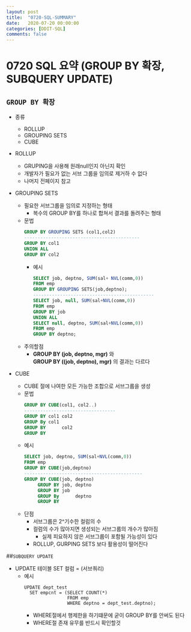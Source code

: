 ```yaml
---
layout: post
title:  "0720-SQL-SUMMARY"
date:   2020-07-20 00:00:00
categories: [DDIT-SQL]
comments: false
---
```


# 0720 SQL 요약 (GROUP BY 확장, SUBQUERY UPDATE) 

## `GROUP BY 확장`
- 종류
    - ROLLUP
    - GROUPING SETS
    - CUBE
- ROLLUP
    - GRUPING을 사용해 원래null인지 아닌지 확인
    - 개발자가 필요가 없는 서브 그룹을 임의로 제거하 수 없다
    - 나머지 전페이지 참고
- GROUPING SETS 
    - 필요한 서브그룹을 임의로 지정하는 형태
        - 복수의 GROUP BY를 하나로 합쳐서 결과를 돌려주는 형태
    - 문법
        ```sql
        GROUP BY GROUPING SETS (col1,col2)
        -------------------------------------------
        GROUP BY col1
        UNION ALL
        GROUP BY col2
        ```    
        - 예시
            ```sql
            SELECT job, deptno, SUM(sal+ NVL(comm,0))
            FROM emp
            GROUP BY GROUPING SETS(job,deptno);
            ---------------------------------------------
            SELECT job, null, SUM(sal+NVL(comm,0))
            FROM emp
            GROUP BY job
            UNION ALL
            SELECT null, deptno, SUM(sal+NVL(comm,0))
            FROM emp
            GROUP BY deptno;
            ```
    - 주의할점
        - __GROUP BY (job, deptno, mgr)__ 와 <br>
        __GROUP BY ((job, deptno), mgr)__ 의 결과는 다르다
        
- CUBE
    - CUBE 절에 나여한 모든 가능한 조합으로 서브그룹을 생성
    - 문법
        ```sql
        GROUP BY CUBE(col1, col2..)
        ----------------------------------
        GROUP BY col1 col2
        GROUP By col1
        GROUP BY      col2
        GROUP BY        
        ```
    - 예시
        ```sql
        SELECT job, deptno, SUM(sal+NVL(comm,0))
        FROM emp
        GROUP BY CUBE(job,deptno)
        --------------------------------------------
        GROUP BY CUBE(job, deptno)
             GROUP BY job, deptno
             GROUP BY job
             GROUP By      deptno
             GROUP BY 
        ```
    - 단점
        - 서브그룹은 2^기수한 컬럼의 수
        - 컬럼의 수가 많아지면 생성되는 서브그룹의 개수가 많아짐
            - 실제 피요하지 않은 서브그룹이 포함될 가능성이 있다
        - ROLLUP, GURPING SETS 보다 활용성이 떨어진다

##`SUBQUERY UPDATE`        
- UPDATE 테이블 SET 컬럼 = (서브쿼리)
    - 예시
        ```
        UPDATE dept_test
          SET empcnt = (SELECT COUNT(*)
                        FROM emp
                        WHERE deptno = dept_test.deptno);
        ```
        - WHERE절에서 행제한을 하기떄문에 굳이 GROUP BY를 안써도 된다
        - WHERE절 존재 유무를 반드시 확인할것
